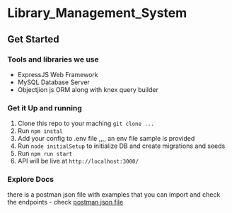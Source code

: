 # Library_Management_System


## Get Started




### Tools and libraries we use
 - ExpressJS Web Framework
 - MySQL Database Server
 - Objectjion js ORM along with knex query builder
   


### Get it Up and running
 1. Clone this repo to your maching `git clone ...`
 2. Run `npm instal`
 3. Add your config to .env file ,,,, an env file sample is provided
 4. Run `node initialSetup`   to initialize DB and create migrations and seeds
 5. Run `npm run start`
 6. API will be live at `http://localhost:3000/`


### Explore Docs
  there is a postman json file with examples  that you can import and check the endpoints
    - check  [postman json file](Library.postman_collection.json)   

    



